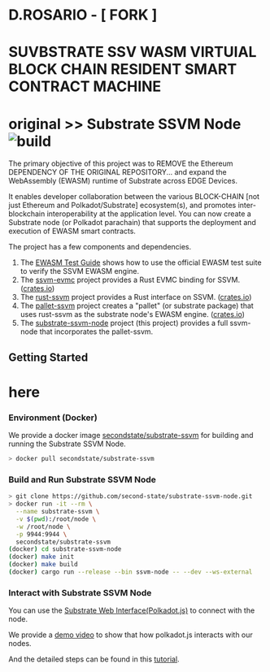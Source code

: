 # D.ROSARIO -  [ FORK  ] 

# SUVBSTRATE SSV WASM VIRTUIAL BLOCK CHAIN RESIDENT SMART CONTRACT MACHINE 


# original >> Substrate SSVM Node ![build](https://github.com/second-state/substrate-ssvm-node/workflows/build/badge.svg)

The primary objective of this project was to REMOVE the Ethereum DEPENDENCY OF THE ORIGINAL REPOSITORY... and expand the WebAssembly (EWASM) runtime of Substrate across EDGE Devices. 

It enables developer collaboration between the various BLOCK-CHAIN [not just Ethereum and Polkadot/Substrate] ecosystem(s), and promotes inter-blockchain interoperability at the application level. You can now create a Substrate node (or Polkadot parachain) that supports the deployment and execution of EWASM smart contracts.

The project has a few components and dependencies.

1. The [EWASM Test Guide](https://github.com/second-state/rust-ssvm/blob/master/docs/EWASM_TEST.md) shows how to use the official EWASM test suite to verify the SSVM EWASM engine.
2. The [ssvm-evmc](https://github.com/second-state/evmc) project provides a Rust EVMC binding for SSVM. ([crates.io](https://crates.io/crates/ssvm-evmc-client/6.3.1-rc4))
3. The [rust-ssvm](https://github.com/second-state/rust-ssvm) project provides a Rust interface on SSVM. ([crates.io](https://crates.io/crates/rust-ssvm/0.1.0-rc2))
4. The [pallet-ssvm](https://github.com/second-state/pallet-ssvm) project creates a "pallet" (or substrate package) that uses rust-ssvm as the substrate node's EWASM engine. ([crates.io](https://crates.io/crates/pallet-ssvm/0.1.0-rc2))
5. The [substrate-ssvm-node](https://github.com/second-state/substrate-ssvm-node) project (this project) provides a full ssvm-node that incorporates the pallet-ssvm.

## Getting Started

# here

### Environment (Docker)

We provide a docker image [secondstate/substrate-ssvm](https://hub.docker.com/r/secondstate/substrate-ssvm) for building and running the Substrate SSVM Node.

```bash
> docker pull secondstate/substrate-ssvm
```

### Build and Run Substrate SSVM Node

```bash
> git clone https://github.com/second-state/substrate-ssvm-node.git
> docker run -it --rm \
  --name substrate-ssvm \
  -v $(pwd):/root/node \
  -w /root/node \
  -p 9944:9944 \
  secondstate/substrate-ssvm
(docker) cd substrate-ssvm-node
(docker) make init
(docker) make build
(docker) cargo run --release --bin ssvm-node -- --dev --ws-external
```

### Interact with Substrate SSVM Node

You can use the [Substrate Web Interface(Polkadot.js)](https://polkadot.js.org/apps) to connect with the node.

We provide a [demo video](https://drive.google.com/open?id=1sR41n8fdLJD66Skcq8f7hyLRRQzSX9KF) to show that how polkadot.js interacts with our nodes.

And the detailed steps can be found in this [tutorial](./docs/interact-using-web.md).

